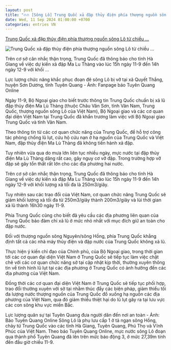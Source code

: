 ```yaml
---
layout: post
title: "🔥🔥 [Sông Lô] Trung Quốc xả đập thủy điện phía thượng nguồn sông Lô từ chiều ..."
date: Wed, 11 Sep 2024 01:00:00 +0700
categories: entries VN
---
```

[Trung Quốc xả đập thủy điện phía thượng nguồn sông Lô từ chiều ...](https://tuoitre.vn/trung-quoc-xa-dap-thuy-dien-phia-thuong-nguon-song-lo-tu-chieu-11-9-20240911165742981.htm)

![Trung Quốc xả đập thủy điện phía thượng nguồn sông Lô từ chiều ...](https://cdn1.tuoitre.vn/thumb_w/1200/471584752817336320/2024/9/11/tuyen-quang-song-lo-17260484852991032552385-0-0-603-1152-crop-1726048877182565789987.jpg)

Trên cơ sở cân nhắc thận trọng, Trung Quốc đã thông báo cho tỉnh Hà Giang về việc dự kiến xả đập Ma Lu Thàng vào lúc 15h ngày 11-9 đến 14h ngày 12-9 với khối ...

Lực lượng chức năng khắc phục đoạn đê sông Lô bị vỡ tại xã Quyết Thắng, huyện Sơn Dương, tỉnh Tuyên Quang - Ảnh: Fanpage báo Tuyên Quang Online

Ngày 11-9, Bộ Ngoại giao cho biết trước thông tin Trung Quốc chuẩn bị xả lũ đập thủy điện Ma Lù Thàng (thuộc Châu Văn Sơn, tỉnh Vân Nam, Trung Quốc, thượng nguồn sông Lô của Việt Nam), Bộ Ngoại giao và các cơ quan đại diện Việt Nam tại Trung Quốc đã khẩn trương làm việc với Bộ Ngoại giao Trung Quốc và tỉnh Vân Nam.

Theo thông tin từ các cơ quan chức năng của Trung Quốc, để hỗ trợ công tác phòng chống lũ lụt, cứu hộ cứu nạn ở hạ nguồn của Trung Quốc và Việt Nam, đập thủy điện Ma Lù Thàng đã không tiến hành xả đập.

Tuy nhiên vừa qua do mưa lớn liên tục nhiều ngày, mực nước tại đập thủy điện Ma Lù Thàng dâng rất cao, gây nguy cơ vỡ đập. Trong trường hợp vỡ đập sẽ gây tổn thất rất lớn cho các địa phương hai nước.

Trên cơ sở cân nhắc thận trọng, Trung Quốc đã thông báo cho tỉnh Hà Giang về việc dự kiến xả đập Ma Lu Thàng vào lúc 15h ngày 11-9 đến 14h ngày 12-9 với khối lượng xả tối đa là 250m3/giây.

Tuy nhiên sau các trao đổi của Việt Nam, cơ quan chức năng Trung Quốc sẽ giảm khối lượng xả tối đa từ 250m3/giây thành 200m3/giây và lùi thời gian xả lũ thành 16h30 ngày 11-9.

Phía Trung Quốc cũng cho biết đã yêu cầu các địa phương liên quan của Trung Quốc bảo đảm chỉ xả lũ ở mức nhỏ nhất với mục đích giữ an toàn cho đập nước.

Đối với thượng nguồn sông Nguyên/sông Hồng, phía Trung Quốc khẳng định tất cả các nhà máy thủy điện và đập nước của Trung Quốc không xả lũ.

Thực hiện ý kiến chỉ đạo của Chính phủ, của Bộ Ngoại giao, trong thời gian tới các cơ quan đại diện Việt Nam ở Trung Quốc sẽ tiếp tục làm việc chặt chẽ với các cơ quan chức năng sở tại cập nhật kịp thời, thường xuyên thông tin về tình hình lũ lụt tại các địa phương ở Trung Quốc có ảnh hưởng đến các địa phương của Việt Nam.

Đồng thời các cơ quan đại diện Việt Nam ở Trung Quốc sẽ tiếp tục phối hợp, trao đổi thường xuyên với sở tại nhằm thúc đẩy các biện pháp, giảm thiểu tối đa lượng nước thượng nguồn của Trung Quốc đổ xuống hạ nguồn các địa phương của Việt Nam, qua đó giảm thiểu thiệt hại do lũ lụt gây ra tại lưu vực các con sông khu vực miền Bắc.

Lực lượng quân sự tại Tuyên Quang đưa người dân đến nơi an toàn - Ảnh: Báo Tuyên Quang Online Sông Lô là phụ lưu cấp 1 ở tả ngạn sông Hồng, chảy từ Trung Quốc vào các tỉnh Hà Giang, Tuyên Quang, Phú Thọ và Vĩnh Phúc của Việt Nam. Theo báo Tuyên Quang Online, mực nước sông Lô đoạn qua thành phố Tuyên Quang đã lên trên mức báo động 3, ở mức 27,39m tính đến đầu giờ chiều 11-9.

